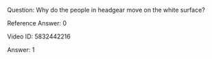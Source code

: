 Question: Why do the people in headgear move on the white surface?

Reference Answer: 0

Video ID: 5832442216

Answer: 1

